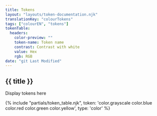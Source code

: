 ```yaml
---
title: Tokens
layout: "layouts/token-documentation.njk"
translationKey: "colourTokens"
tags: ["colourEN", "tokens"]
tokenTable:
  headers:
    color-preview: ""
    token-name: Token name
    contrast: Contrast with white
    value: Hex
    rgb: RGB
date: "git Last Modified"
---
```


## {{ title }}

Display tokens here

{% include "partials/token_table.njk", token: 'color.grayscale color.blue color.red color.green color.yellow', type: 'color' %}
